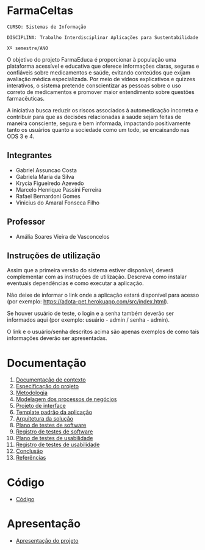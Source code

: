 # FarmaCeltas

`CURSO: Sistemas de Informação`

`DISCIPLINA: Trabalho Interdisciplinar Aplicações para Sustentabilidade`

`Xº semestre/ANO`

O objetivo do projeto FarmaEduca é proporcionar à população uma plataforma acessível e educativa que oferece informações claras, seguras e confiáveis sobre medicamentos e saúde, evitando conteúdos que exijam avaliação médica especializada. Por meio de vídeos explicativos e quizzes interativos, o sistema pretende conscientizar as pessoas sobre o uso correto de medicamentos e promover maior entendimento sobre questões farmacêuticas.

A iniciativa busca reduzir os riscos associados à automedicação incorreta e contribuir para que as decisões relacionadas à saúde sejam feitas de maneira consciente, segura e bem informada, impactando positivamente tanto os usuários quanto a sociedade como um todo, se encaixando nas ODS 3 e 4.

## Integrantes

* Gabriel Assuncao Costa
* Gabriela Maria da Silva
* Krycia Figueiredo Azevedo
* Marcelo Henrique Passini Ferreira
* Rafael Bernardoni Gomes
* Vinicius do Amaral Fonseca Filho

## Professor

* Amália Soares Vieira de Vasconcelos

## Instruções de utilização

Assim que a primeira versão do sistema estiver disponível, deverá complementar com as instruções de utilização. Descreva como instalar eventuais dependências e como executar a aplicação.

Não deixe de informar o link onde a aplicação estará disponível para acesso (por exemplo: https://adota-pet.herokuapp.com/src/index.html).

Se houver usuário de teste, o login e a senha também deverão ser informados aqui (por exemplo: usuário - admin / senha - admin).

O link e o usuário/senha descritos acima são apenas exemplos de como tais informações deverão ser apresentadas.

# Documentação

<ol>
<li><a href="docs/01-Contexto.md"> Documentação de contexto</a></li>
<li><a href="docs/02-Especificacao.md"> Especificação do projeto</a></li>
<li><a href="docs/03-Metodologia.md"> Metodologia</a></li>
<li><a href="docs/04-Modelagem-processos-negocio.md"> Modelagem dos processos de negócios</a></li>
<li><a href="docs/05-Projeto-interface.md"> Projeto de interface</a></li>
<li><a href="docs/06-Template-padrao.md"> Template padrão da aplicação</a></li>
<li><a href="docs/07-Arquitetura-solucao.md"> Arquitetura da solução</a></li>
<li><a href="docs/08-Plano-testes-software.md"> Plano de testes de software</a></li>
<li><a href="docs/09-Registro-testes-software.md"> Registro de testes de software</a></li>
<li><a href="docs/10-Plano-testes-usabilidade.md"> Plano de testes de usabilidade</a></li>
<li><a href="docs/11-Registro-testes-usabilidade.md"> Registro de testes de usabilidade</a></li>
<li><a href="docs/12-Conclusao.md"> Conclusão</a></li>
<li><a href="docs/13-Referencias.md"> Referências</a></li>
</ol>

# Código

* <a href="src/README.md">Código</a>

# Apresentação

* <a href="presentation/README.md">Apresentação do projeto</a>
